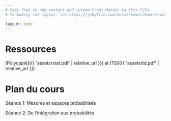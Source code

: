 ```yaml
---
# Feel free to add content and custom Front Matter to this file.
# To modify the layout, see https://jekyllrb.com/docs/themes/#overriding-theme-defaults

layout: home
---
```


# Ressources

[Polycopié]({{ 'assets/stat.pdf' | relative_url }}) et [TD]({{ 'assets/td.pdf' | relative_url }})

# Plan du cours

Séance 1: Mesures et espaces probabilisés

Séance 2: De l'intégration aux probabilités
